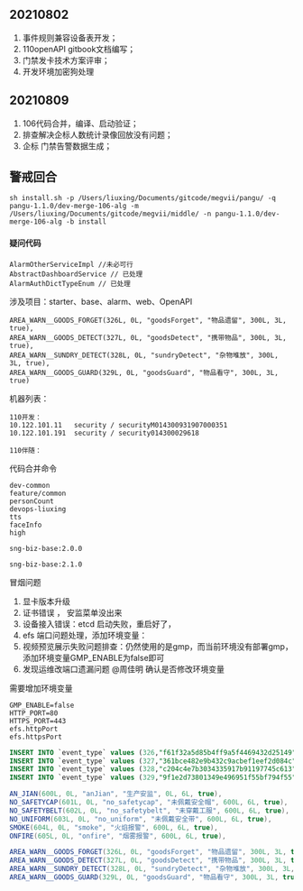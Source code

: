 ## 20210802

1. 事件规则兼容设备表开发；
2. 110openAPI gitbook文档编写；
3. 门禁发卡技术方案评审；
4. 开发环境加密狗处理



## 20210809

1. 106代码合并，编译、启动验证；
2. 排查解决企标人数统计录像回放没有问题；
3. 企标 门禁告警数据生成；





## 警戒回合

```
sh install.sh -p /Users/liuxing/Documents/gitcode/megvii/pangu/ -q pangu-1.1.0/dev-merge-106-alg -m /Users/liuxing/Documents/gitcode/megvii/middle/ -n pangu-1.1.0/dev-merge-106-alg -b install
```



#### 疑问代码

```
AlarmOtherServiceImpl //未必可行
AbstractDashboardService // 已处理
AlarmAuthDictTypeEnum // 已处理
```

涉及项目：starter、base、alarm、web、OpenAPI

```
AREA_WARN__GOODS_FORGET(326L, 0L, "goodsForget", "物品遗留", 300L, 3L, true),
AREA_WARN__GOODS_DETECT(327L, 0L, "goodsDetect", "携带物品", 300L, 3L, true),
AREA_WARN__SUNDRY_DETECT(328L, 0L, "sundryDetect", "杂物堆放", 300L, 3L, true),
AREA_WARN__GOODS_GUARD(329L, 0L, "goodsGuard", "物品看守", 300L, 3L, true)
```



机器列表：

```
110开发：
10.122.101.11   security / securityM014300931907000351
10.122.101.191  security / security014300029618

110伴随：

```

代码合并命令

```
dev-common
feature/common
personCount
devops-liuxing
tts
faceInfo
high

sng-biz-base:2.0.0

sng-biz-base:2.1.0
```





冒烟问题

1. 显卡版本升级
2. 证书错误 ， 安监菜单没出来
3. 设备接入错误：etcd 启动失败，重启好了，
4. efs 端口问题处理，添加环境变量：
5. 视频预览展示失败问题排查：仍然使用的是gmp，而当前环境没有部署gmp，添加环境变量GMP_ENABLE为false即可
6. 发现运维改端口遗漏问题  @周佳明 确认是否修改环境变量



需要增加环境变量

```
GMP_ENABLE=false
HTTP_PORT=80
HTTPS_PORT=443
efs.httpPort
efs.httpsPort
```







```sql
INSERT INTO `event_type` values (326,"f61f32a5d85b4ff9a5f4469432d25149","物品遗留","goodsForget","3",300,"zone_controll_model,alarm_type_action","pangu,pangu_xinghe,pangu_haihe,pangu_yy",520,0,now(),now());
INSERT INTO `event_type` values (327,"361bce482e9b432c9acbef1eef2d084c","携带物品","goodsDetect","3",300,"zone_controll_model,alarm_type_action","pangu,pangu_xinghe,pangu_haihe,pangu_yy",540,0,now(),now());
INSERT INTO `event_type` values (328,"c204c4e7b3034335917b91197745c613","杂物堆放","sundryDetect","3",300,"zone_controll_model,alarm_type_action","pangu,pangu_xinghe,pangu_haihe,pangu_yy",560,0,now(),now());
INSERT INTO `event_type` values (329,"9f1e2d73801349e496951f55bf794f55","物品看守","goodsGuard","3",300,"zone_controll_model,alarm_type_action","pangu,pangu_xinghe,pangu_haihe,pangu_yy",580,0,now(),now());


```



```java
AN_JIAN(600L, 0L, "anJian", "生产安监", 0L, 6L, true),
NO_SAFETYCAP(601L, 0L, "no_safetycap", "未佩戴安全帽", 600L, 6L, true),
NO_SAFETYBELT(602L, 0L, "no_safetybelt", "未穿戴工服", 600L, 6L, true),
NO_UNIFORM(603L, 0L, "no_uniform", "未佩戴安全带", 600L, 6L, true),
SMOKE(604L, 0L, "smoke", "火焰报警", 600L, 6L, true),
ONFIRE(605L, 0L, "onfire", "烟雾报警", 600L, 6L, true),

AREA_WARN__GOODS_FORGET(326L, 0L, "goodsForget", "物品遗留", 300L, 3L, true),
AREA_WARN__GOODS_DETECT(327L, 0L, "goodsDetect", "携带物品", 300L, 3L, true),
AREA_WARN__SUNDRY_DETECT(328L, 0L, "sundryDetect", "杂物堆放", 300L, 3L, true),
AREA_WARN__GOODS_GUARD(329L, 0L, "goodsGuard", "物品看守", 300L, 3L, true),
```

